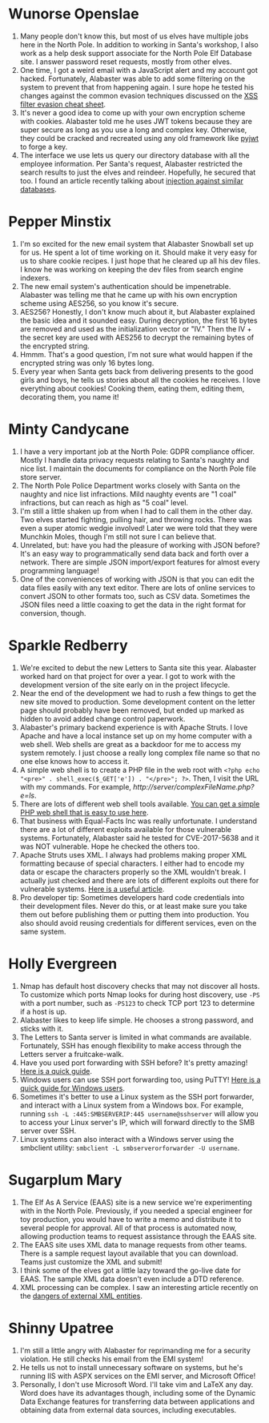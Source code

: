 Wunorse Openslae
====================
1. Many people don't know this, but most of us elves have multiple jobs here in the North Pole. In addition to working in Santa's workshop, I also work as a help desk support associate for the North Pole Elf Database site. I answer password reset requests, mostly from other elves.
1. One time, I got a weird email with a JavaScript alert and my account got hacked. Fortunately, Alabaster was able to add some filtering on the system to prevent that from happening again. I sure hope he tested his changes against the common evasion techniques discussed on the [XSS filter evasion cheat sheet](https://www.owasp.org/index.php/XSS_Filter_Evasion_Cheat_Sheet).
1. It's never a good idea to come up with your own encryption scheme with cookies. Alabaster told me he uses JWT tokens because they are super secure as long as you use a long and complex key. Otherwise, they could be cracked and recreated using any old framework like [pyjwt](https://github.com/jpadilla/pyjwt) to forge a key.
1. The interface we use lets us query our directory database with all the employee information. Per Santa's request, Alabaster restricted the search results to just the elves and reindeer. Hopefully, he secured that too. I found an article recently talking about [injection against similar databases](https://pen-testing.sans.org/blog/2017/11/27/understanding-and-exploiting-web-based-ldap).

Pepper Minstix
====================
1. I'm so excited for the new email system that Alabaster Snowball set up for us. He spent a lot of time working on it. Should make it very easy for us to share cookie recipes. I just hope that he cleared up all his dev files. I know he was working on keeping the dev files from search engine indexers.
1. The new email system's authentication should be impenetrable. Alabaster was telling me that he came up with his own encryption scheme using AES256, so you know it's secure.
1. AES256? Honestly, I don't know much about it, but Alabaster explained the basic idea and it sounded easy. During decryption, the first 16 bytes are removed and used as the initialization vector or "IV." Then the IV + the secret key are used with AES256 to decrypt the remaining bytes of the encrypted string.
1. Hmmm. That's a good question, I'm not sure what would happen if the encrypted string was only 16 bytes long.
1. Every year when Santa gets back from delivering presents to the good girls and boys, he tells us stories about all the cookies he receives. I love everything about cookies! Cooking them, eating them, editing them, decorating them, you name it!

Minty Candycane
====================
1. I have a very important job at the North Pole: GDPR compliance officer. Mostly I handle data privacy requests relating to Santa's naughty and nice list. I maintain the documents for compliance on the North Pole file store server.
1. The North Pole Police Department works closely with Santa on the naughty and nice list infractions. Mild naughty events are "1 coal" infractions, but can reach as high as "5 coal" level.
1. I'm still a little shaken up from when I had to call them in the other day. Two elves started fighting, pulling hair, and throwing rocks. There was even a super atomic wedgie involved! Later we were told that they were Munchkin Moles, though I'm still not sure I can believe that.
1. Unrelated, but: have you had the pleasure of working with JSON before? It's an easy way to programmatically send data back and forth over a network. There are simple JSON import/export features for almost every programming language!
1. One of the conveniences of working with JSON is that you can edit the data files easily with any text editor. There are lots of online services to convert JSON to other formats too, such as CSV data. Sometimes the JSON files need a little coaxing to get the data in the right format for conversion, though.

Sparkle Redberry
====================
1. We're excited to debut the new Letters to Santa site this year. Alabaster worked hard on that project for over a year. I got to work with the development version of the site early on in the project lifecycle.
1. Near the end of the development we had to rush a few things to get the new site moved to production. Some development content on the letter page should probably have been removed, but ended up marked as hidden to avoid added change control paperwork.
1. Alabaster's primary backend experience is with Apache Struts. I love Apache and have a local instance set up on my home computer with a web shell. Web shells are great as a backdoor for me to access my system remotely.  I just choose a really long complex file name so that no one else knows how to access it.
1. A simple web shell is to create a PHP file in the web root with `<?php echo "<pre>" . shell_exec($_GET['e']) . "</pre>"; ?>`. Then, I visit the URL with my commands. For example, *http://server/complexFileName.php?e=ls*.
1. There are lots of different web shell tools available. [You can get a simple PHP web shell that is easy to use here](https://gist.github.com/joswr1ght/22f40787de19d80d110b37fb79ac3985).
1. That business with Equal-Facts Inc was really unfortunate. I understand there are a lot of different exploits available for those vulnerable systems. Fortunately, Alabaster said he tested for CVE-2017-5638 and it was NOT vulnerable. Hope he checked the others too.
1. Apache Struts uses XML. I always had problems making proper XML formatting because of special characters. I either had to encode my data or escape the characters properly so the XML wouldn't break. I actually just checked and there are lots of different exploits out there for vulnerable systems. [Here is a useful article](https://pen-testing.sans.org/blog/2017/12/05/why-you-need-the-skills-to-tinker-with-publicly-released-exploit-code).
1. Pro developer tip: Sometimes developers hard code credentials into their development files. Never do this, or at least make sure you take them out before publishing them or putting them into production. You also should avoid reusing credentials for different services, even on the same system.

Holly Evergreen
====================
1. Nmap has default host discovery checks that may not discover all hosts.  To customize which ports Nmap looks for during host discovery, use `-PS` with a port number, such as `-PS123` to check TCP port 123 to determine if a host is up.
1. Alabaster likes to keep life simple. He chooses a strong password, and sticks with it.
1. The Letters to Santa server is limited in what commands are available. Fortunately, SSH has enough flexibility to make access through the Letters server a fruitcake-walk.
1. Have you used port forwarding with SSH before? It's pretty amazing! [Here is a quick guide](https://help.ubuntu.com/community/SSH/OpenSSH/PortForwarding).
1. Windows users can use SSH port forwarding too, using PuTTY! [Here is a quick guide for Windows users](https://blog.devolutions.net/2017/04/how-to-configure-an-ssh-tunnel-on-putty.html).
1. Sometimes it's better to use a Linux system as the SSH port forwarder, and interact with a Linux system from a Windows box. For example, running `ssh -L :445:SMBSERVERIP:445 username@sshserver` will allow you to access your Linux server's IP, which will forward directly to the SMB server over SSH.
1. Linux systems can also interact with a Windows server using the smbclient utility: `smbclient -L smbserverorforwarder -U username`.

Sugarplum Mary
====================
1. The Elf As A Service (EAAS) site is a new service we're experimenting with in the North Pole. Previously, if you needed a special engineer for toy production, you would have to write a memo and distribute it to several people for approval. All of that process is automated now, allowing production teams to request assistance through the EAAS site.
1. The EAAS site uses XML data to manage requests from other teams. There is a sample request layout available that you can download. Teams just customize the XML and submit!
1. I think some of the elves got a little lazy toward the go-live date for EAAS. The sample XML data doesn't even include a DTD reference.
1. XML processing can be complex. I saw an interesting article recently on the [dangers of external XML entities](https://pen-testing.sans.org/blog/2017/12/08/entity-inception-exploiting-iis-net-with-xxe-vulnerabilities).

Shinny Upatree
====================
1. I'm still a little angry with Alabaster for reprimanding me for a security violation. He still checks his email from the EMI system!
1. He tells us not to install unnecessary software on systems, but he's running IIS with ASPX services on the EMI server, and Microsoft Office!
1. Personally, I don't use Microsoft Word. I'll take vim and LaTeX any day. Word does have its advantages though, including some of the Dynamic Data Exchange features for transferring data between applications and obtaining data from external data sources, including executables.

